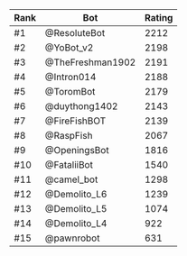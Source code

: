 Rank|Bot|Rating
---|---|---
#1|@ResoluteBot|2212
#2|@YoBot_v2|2198
#3|@TheFreshman1902|2191
#4|@Intron014|2188
#5|@ToromBot|2179
#6|@duythong1402|2143
#7|@FireFishBOT|2139
#8|@RaspFish|2067
#9|@OpeningsBot|1816
#10|@FataliiBot|1540
#11|@camel_bot|1298
#12|@Demolito_L6|1239
#13|@Demolito_L5|1074
#14|@Demolito_L4|922
#15|@pawnrobot|631
